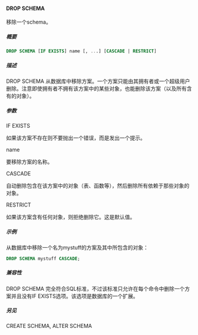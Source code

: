 #### DROP SCHEMA

移除一个schema。

##### 概要

```sql
DROP SCHEMA [IF EXISTS] name [, ...] [CASCADE | RESTRICT]
```

##### 描述

DROP SCHEMA 从数据库中移除方案。一个方案只能由其拥有者或一个超级用户删除。注意即使拥有者不拥有该方案中的某些对象，也能删除该方案（以及所有含有的对象）。

##### 参数

IF EXISTS

如果该方案不存在则不要抛出一个错误，而是发出一个提示。

name

要移除方案的名称。

CASCADE

自动删除包含在该方案中的对象（表、函数等），然后删除所有依赖于那些对象的对象。

RESTRICT

如果该方案含有任何对象，则拒绝删除它。这是默认值。

##### 示例

从数据库中移除一个名为mystuff的方案及其中所包含的对象：

```sql
DROP SCHEMA mystuff CASCADE;
```

##### 兼容性

DROP SCHEMA 完全符合SQL标准，不过该标准只允许在每个命令中删除一个方案并且没有IF EXISTS选项。该选项是数据库的一个扩展。

##### 另见

CREATE SCHEMA, ALTER SCHEMA